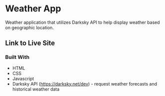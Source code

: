 # Weather App

Weather application that utilizes Darksky API to help display weather based on geographic location.

## Link to Live Site

### Built With

* HTML
* CSS
* Javascript
* Darksky API (https://darksky.net/dev) - request weather forecasts and historical weather data 

